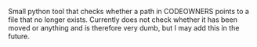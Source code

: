 Small python tool that checks whether a path in CODEOWNERS points to a file that no longer exists. Currently does not check whether it has been moved or anything and is therefore very dumb, but I may add this in the future. 
